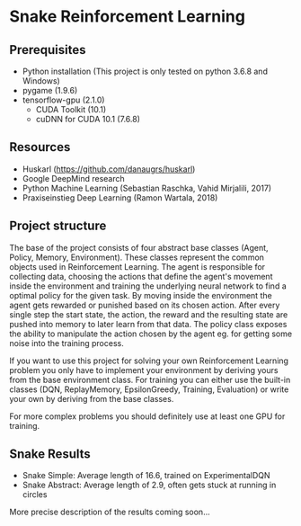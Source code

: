 # Snake Reinforcement Learning

## Prerequisites

* Python installation (This project is only tested on python 3.6.8 and Windows)
* pygame (1.9.6)
* tensorflow-gpu (2.1.0)
    * CUDA Toolkit (10.1)
    * cuDNN for CUDA 10.1 (7.6.8)
    
## Resources

* Huskarl (https://github.com/danaugrs/huskarl)
* Google DeepMind research
* Python Machine Learning (Sebastian Raschka, Vahid Mirjalili, 2017)
* Praxiseinstieg Deep Learning (Ramon Wartala, 2018)

## Project structure

The base of the project consists of four abstract base classes (Agent, Policy, Memory, Environment). These
classes represent the common objects used in Reinforcement Learning. The agent is responsible for collecting data,
choosing the actions that define the agent's movement inside the environment and training the underlying neural 
network to find a optimal policy for the given task. By moving inside the environment the agent gets rewarded or
punished based on its chosen action. After every single step the start state, the action, the reward and the
resulting state are pushed into memory to later learn from that data. The policy class exposes the ability to 
manipulate the action chosen by the agent eg. for getting some noise into the training process.

If you want to use this project for solving your own Reinforcement Learning problem you only have to implement
your environment by deriving yours from the base environment class. For training you can either use the built-in
classes (DQN, ReplayMemory, EpsilonGreedy, Training, Evaluation) or write your own by deriving from the base classes.

For more complex problems you should definitely use at least one GPU for training.

## Snake Results

* Snake Simple: Average length of 16.6, trained on ExperimentalDQN
* Snake Abstract: Average length of 2.9, often gets stuck at running in circles

More precise description of the results coming soon...
